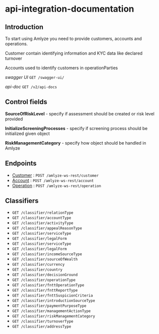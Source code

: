 # api-integration-documentation

## Introduction

To start using Amlyze you need to provide customers, accounts and operations.

Customer contain identifying information and KYC data like declared turnover

Accounts used to identify customers in operationParties

*swagger UI* `GET /swagger-ui/`

*api-doc* `GET /v2/api-docs`


## Control fields

<b>SourceOfRiskLevel</b> - specify if assessment should be created or risk level provided 

<b>InitializeScreeningProcesses</b> - specify if screening process should be initialized given object 

<b>RiskManagementCategory</b> - specify how object should be handled in Amlyze


## Endpoints

* [Customer](customer/customer.md) : `POST /amlyze-ws-rest/customer`
* [Account](account/account.md) : `POST /amlyze-ws-rest/account`
* [Operation](operation/operation.md) : `POST /amlyze-ws-rest/operation`

## Classifiers

* `GET /classifier/relationType`
* `GET /classifier/accountType`
* `GET /classifier/activityType`
* `GET /classifier/appealReasonType`
* `GET /classifier/serviceType`
* `GET /classifier/legalForm`
* `GET /classifier/serviceType`
* `GET /classifier/legalForm`
* `GET /classifier/incomeSourceType`
* `GET /classifier/sourceOfWealth`
* `GET /classifier/currency`
* `GET /classifier/country`
* `GET /classifier/decisionGround`
* `GET /classifier/operationType`
* `GET /classifier/fnttOperationType`
* `GET /classifier/fnttReportType`
* `GET /classifier/fnttSuspicionCriteria`
* `GET /classifier/introductionSourceType`
* `GET /classifier/paymentPurposeType`
* `GET /classifier/managementActionType`
* `GET /classifier/riskManagementCategory`
* `GET /classifier/turnoverType`
* `GET /classifier/addressType`
